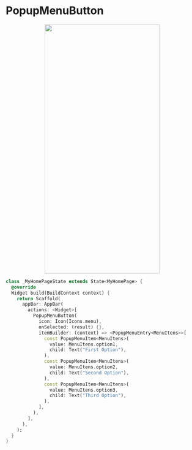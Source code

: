 # PopupMenuButton
<p align="center">
<img src="https://docs.google.com/uc?id=16IW3P0CXEM-wWoMePZM8qgGd50KHBF6W" height="649" width="300">
</p>

```dart
class _MyHomePageState extends State<MyHomePage> {
  @override
  Widget build(BuildContext context) {
    return Scaffold(
      appBar: AppBar(
        actions: <Widget>[
          PopupMenuButton(
            icon: Icon(Icons.menu),
            onSelected: (result) {},
            itemBuilder: (context) => <PopupMenuEntry<MenuItens>>[
              const PopupMenuItem<MenuItens>(
                value: MenuItens.option1,
                child: Text("First Option"),
              ),
              const PopupMenuItem<MenuItens>(
                value: MenuItens.option2,
                child: Text("Second Option"),
              ),
              const PopupMenuItem<MenuItens>(
                value: MenuItens.option3,
                child: Text("Third Option"),
              ),
            ],
          ),
        ],
      ),
    );
  }
}
```
